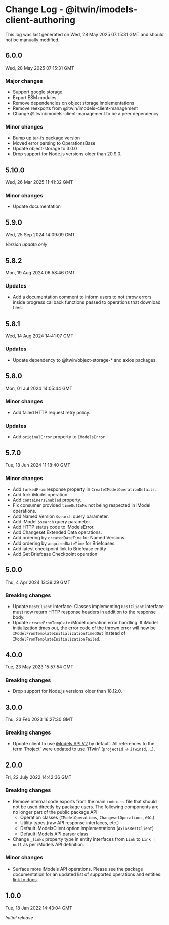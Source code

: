 # Change Log - @itwin/imodels-client-authoring

This log was last generated on Wed, 28 May 2025 07:15:31 GMT and should not be manually modified.

## 6.0.0

Wed, 28 May 2025 07:15:31 GMT

### Major changes

- Support google storage
- Export ESM modules
- Remove dependencies on object storage implementations
- Remove reexports from @itwin/imodels-client-management
- Change @itwin/imodels-client-management to be a peer dependency

### Minor changes

- Bump up tar-fs package version
- Moved error parsing to OperationsBase
- Update object-storage to 3.0.0
- Drop support for Node.js versions older than 20.9.0.

## 5.10.0

Wed, 26 Mar 2025 11:41:32 GMT

### Minor changes

- Update documentation

## 5.9.0

Wed, 25 Sep 2024 14:09:09 GMT

_Version update only_

## 5.8.2

Mon, 19 Aug 2024 06:58:46 GMT

### Updates

- Add a documentation comment to inform users to not throw errors inside progress callback functions passed to operations that download files.

## 5.8.1

Wed, 14 Aug 2024 14:41:07 GMT

### Updates

- Update dependency to @itwin/object-storage-* and axios packages.

## 5.8.0

Mon, 01 Jul 2024 14:05:44 GMT

### Minor changes

- Add failed HTTP request retry policy.

### Updates

- Add `originalError` property to `IModelsError`

## 5.7.0

Tue, 18 Jun 2024 11:18:40 GMT

### Minor changes

- Add `forkedFrom` response property in `CreateIModelOperationDetails`.
- Add fork iModel operation.
- Add `containersEnabled` property.
- Fix consumer provided `timeOutInMs` not being respected in iModel operations.
- Add Named Version `$search` query parameter.
- Add iModel `$search` query parameter.
- Add HTTP status code to iModelsError.
- Add Changeset Extended Data operations.
- Add ordering by `createdDateTime` for Named Versions.
- Add ordering by `acquiredDateTime` for Briefcases.
- Add latest checkpoint link to Briefcase entity
- Add Get Briefcase Checkpoint operation

## 5.0.0

Thu, 4 Apr 2024 13:39:29 GMT

### Breaking changes

- Update `RestClient` interface. Classes implementing `RestClient` interface must now return HTTP response headers in addition to the response body.
- Update `createFromTemplate` iModel operation error handling. If iModel initialization times out, the error code of the thrown error will now be `IModelFromTemplateInitializationTimedOut` instead of `IModelFromTemplateInitializationFailed`.

## 4.0.0

Tue, 23 May 2023 15:57:54 GMT

### Breaking changes

- Drop support for Node.js versions older than 18.12.0.

## 3.0.0

Thu, 23 Feb 2023 16:27:30 GMT

### Breaking changes

- Update client to use [iModels API V2](https://developer.bentley.com/apis/imodels-v2/overview/) by default. All references to the term 'Project' were updated to use 'iTwin' (`projectId` -> `iTwinId`, ...).

## 2.0.0

Fri, 22 July 2022 14:42:36 GMT

### Breaking changes

- Remove internal code exports from the main `index.ts` file that should not be used directly by package users. The following components are no longer part of the public package API:
  - Operation classes (`IModelOperations`, `ChangesetOperations`, etc.)
  - Utility types (raw API response interfaces, etc.)
  - Default IModelsClient option implementations (`AxiosRestClient`)
  - Default iModels API parser class
- Change `_links` property type in entity interfaces from `Link` to `Link | null` as per iModels API definition.

### Minor changes

- Surface more iModels API operations. Please see the package documentation for an updated list of supported operations and entities: [link to docs](https://github.com/iTwin/imodels-clients/blob/main/docs/IModelsClientAuthoring.md).

## 1.0.0

Tue, 18 Jan 2022 14:43:04 GMT

_Initial release_
